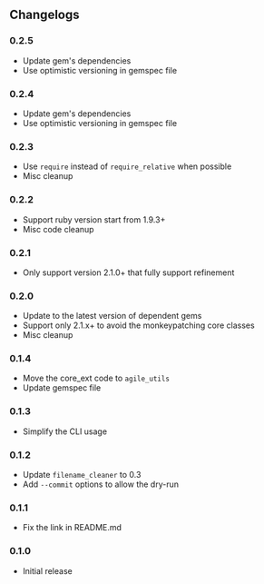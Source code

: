 ## Changelogs

### 0.2.5

- Update gem's dependencies
- Use optimistic versioning in gemspec file

### 0.2.4

- Update gem's dependencies
- Use optimistic versioning in gemspec file

### 0.2.3

* Use `require` instead of `require_relative` when possible
* Misc cleanup

### 0.2.2

* Support ruby version start from 1.9.3+
* Misc code cleanup

### 0.2.1

* Only support version 2.1.0+ that fully support refinement

### 0.2.0

* Update to the latest version of dependent gems
* Support only 2.1.x+ to avoid the monkeypatching core classes
* Misc cleanup

### 0.1.4

* Move the core_ext code to `agile_utils`
* Update gemspec file

### 0.1.3

* Simplify the CLI usage

### 0.1.2
* Update `filename_cleaner` to 0.3
* Add `--commit` options to allow the dry-run

### 0.1.1
* Fix the link in README.md

### 0.1.0
* Initial release
